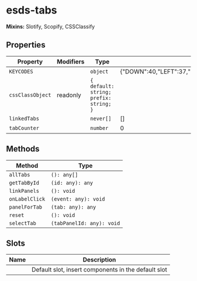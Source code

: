 # esds-tabs

**Mixins:** Slotify, Scopify, CSSClassify

## Properties

| Property         | Modifiers | Type                                   | Default                                          |
|------------------|-----------|----------------------------------------|--------------------------------------------------|
| `KEYCODES`       |           | `object`                               | {"DOWN":40,"LEFT":37,"RIGHT":39,"UP":38,"HOME":36,"END":35} |
| `cssClassObject` | readonly  | `{ default: string; prefix: string; }` |                                                  |
| `linkedTabs`     |           | `never[]`                              | []                                               |
| `tabCounter`     |           | `number`                               | 0                                                |

## Methods

| Method         | Type                      |
|----------------|---------------------------|
| `allTabs`      | `(): any[]`               |
| `getTabById`   | `(id: any): any`          |
| `linkPanels`   | `(): void`                |
| `onLabelClick` | `(event: any): void`      |
| `panelForTab`  | `(tab: any): any`         |
| `reset`        | `(): void`                |
| `selectTab`    | `(tabPanelId: any): void` |

## Slots

| Name | Description                                      |
|------|--------------------------------------------------|
|      | Default slot, insert <esds-tab> components in the default slot |
